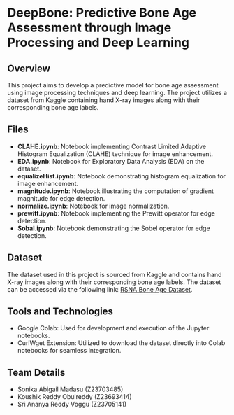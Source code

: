 # DeepBone: Predictive Bone Age Assessment through Image Processing and Deep Learning

## Overview
This project aims to develop a predictive model for bone age assessment using image processing techniques and deep learning. The project utilizes a dataset from Kaggle containing hand X-ray images along with their corresponding bone age labels.

## Files
- **CLAHE.ipynb**: Notebook implementing Contrast Limited Adaptive Histogram Equalization (CLAHE) technique for image enhancement.
- **EDA.ipynb**: Notebook for Exploratory Data Analysis (EDA) on the dataset.
- **equalizeHist.ipynb**: Notebook demonstrating histogram equalization for image enhancement.
- **magnitude.ipynb**: Notebook illustrating the computation of gradient magnitude for edge detection.
- **normalize.ipynb**: Notebook for image normalization.
- **prewitt.ipynb**: Notebook implementing the Prewitt operator for edge detection.
- **Sobal.ipynb**: Notebook demonstrating the Sobel operator for edge detection.

## Dataset
The dataset used in this project is sourced from Kaggle and contains hand X-ray images along with their corresponding bone age labels. The dataset can be accessed via the following link: [RSNA Bone Age Dataset](https://www.kaggle.com/datasets/kmader/rsna-bone-age).

## Tools and Technologies
- Google Colab: Used for development and execution of the Jupyter notebooks.
- CurlWget Extension: Utilized to download the dataset directly into Colab notebooks for seamless integration.

## Team Details
- Sonika Abigail Madasu (Z23703485)
- Koushik Reddy Obulreddy (Z23693414)
- Sri Ananya Reddy Voggu (Z23705141)

